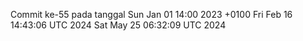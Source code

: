 Commit ke-55 pada tanggal Sun Jan 01 14:00 2023 +0100
Fri Feb 16 14:43:06 UTC 2024
Sat May 25 06:32:09 UTC 2024
